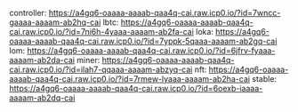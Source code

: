 controller: https://a4gq6-oaaaa-aaaab-qaa4q-cai.raw.icp0.io/?id=7wncc-gaaaa-aaaam-ab2hq-cai
    lbtc: https://a4gq6-oaaaa-aaaab-qaa4q-cai.raw.icp0.io/?id=7ni6h-4yaaa-aaaam-ab2fa-cai
    loka: https://a4gq6-oaaaa-aaaab-qaa4q-cai.raw.icp0.io/?id=7yppk-5qaaa-aaaam-ab2gq-cai
    lom: https://a4gq6-oaaaa-aaaab-qaa4q-cai.raw.icp0.io/?id=6jfrv-fyaaa-aaaam-ab2da-cai
    miner: https://a4gq6-oaaaa-aaaab-qaa4q-cai.raw.icp0.io/?id=ilah7-qqaaa-aaaam-abzyq-cai
    nft: https://a4gq6-oaaaa-aaaab-qaa4q-cai.raw.icp0.io/?id=7rmew-lyaaa-aaaam-ab2ha-cai
    stable: https://a4gq6-oaaaa-aaaab-qaa4q-cai.raw.icp0.io/?id=6oexb-iaaaa-aaaam-ab2dq-cai
